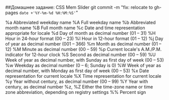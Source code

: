 ##Домашнее задание: CSS Mem Slider
git commit -m "fix: relocate to gh-pages `date +'%Y-%m-%d %H:%M:%S'`"

%a Abbreviated weekday name
%A Full weekday name
%b Abbreviated month name
%B Full month name
%c Date and time representation appropriate for locale
%d Day of month as decimal number (01 – 31)
%H Hour in 24-hour format (00 – 23)
%I Hour in 12-hour format (01 – 12)
%j Day of year as decimal number (001 – 366)
%m Month as decimal number (01 – 12)
%M Minute as decimal number (00 – 59)
%p Current locale's A.M./P.M. indicator for 12-hour clock
%S Second as decimal number (00 – 59)
%U Week of year as decimal number, with Sunday as first day of week (00 – 53)
%w Weekday as decimal number (0 – 6; Sunday is 0)
%W Week of year as decimal number, with Monday as first day of week (00 – 53)
%x Date representation for current locale
%X Time representation for current locale
%y Year without century, as decimal number (00 – 99)
%Y Year with century, as decimal number
%z, %Z Either the time-zone name or time zone abbreviation, depending on registry settings
%% Percent sign
